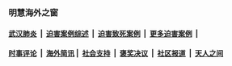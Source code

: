 
### 明慧海外之窗

####  [武汉肺炎](indexes/365.md?t=06202300) &nbsp;|&nbsp;  [迫害案例综述](indexes/328.md?t=06202300) &nbsp;|&nbsp; [迫害致死案例](indexes/277.md?t=06202300)  &nbsp;|&nbsp; [更多迫害案例](indexes/81.md?t=06202300)  &nbsp;|&nbsp; 
####  [时事评论](indexes/19.md?t=06202300) &nbsp;|&nbsp; [海外简讯](indexes/245.md?t=06202300)&nbsp;|&nbsp;  [社会支持](indexes/140.md?t=06202300) &nbsp;|&nbsp; [褒奖决议](indexes/282.md?t=06202300) &nbsp;|&nbsp; [社区报道](indexes/91.md?t=06202300)  &nbsp;|&nbsp; [天人之间](indexes/78.md?t=06202300) 

